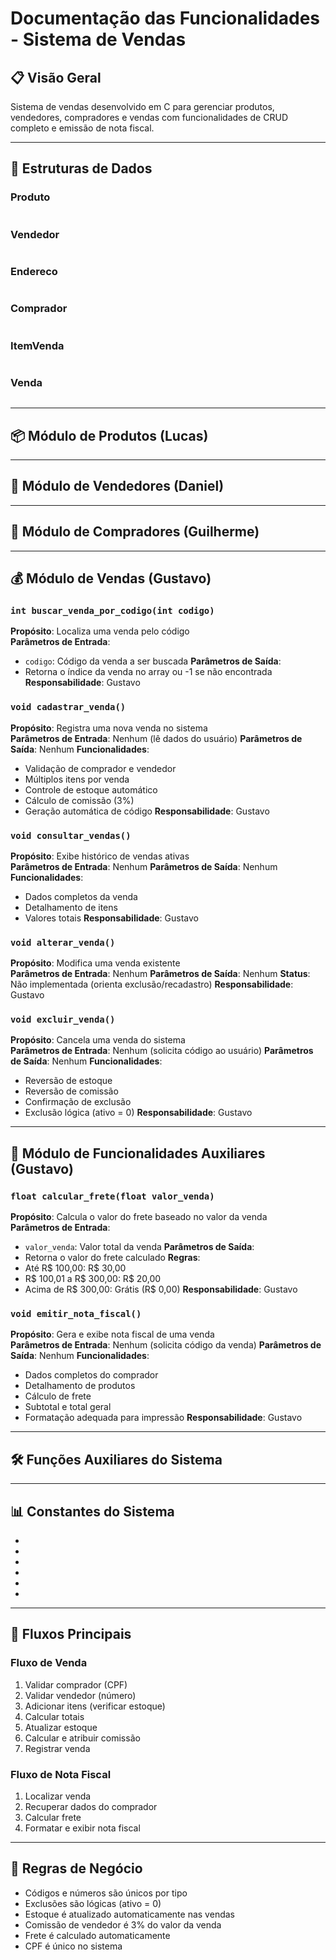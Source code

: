# Documentação das Funcionalidades - Sistema de Vendas

## 📋 Visão Geral
Sistema de vendas desenvolvido em C para gerenciar produtos, vendedores, compradores e vendas com funcionalidades de CRUD completo e emissão de nota fiscal.

---

## 🔧 Estruturas de Dados

### Produto
```c

```

### Vendedor
```c

```

### Endereco
```c

```

### Comprador
```c

```

### ItemVenda
```c

```

### Venda
```c

```

---

## 📦 Módulo de Produtos (Lucas)



---

## 👥 Módulo de Vendedores (Daniel)



---

## 🛒 Módulo de Compradores (Guilherme)



---

## 💰 Módulo de Vendas (Gustavo)

### `int buscar_venda_por_codigo(int codigo)`
**Propósito**: Localiza uma venda pelo código  
**Parâmetros de Entrada**: 
- `codigo`: Código da venda a ser buscada
**Parâmetros de Saída**: 
- Retorna o índice da venda no array ou -1 se não encontrada
**Responsabilidade**: Gustavo

### `void cadastrar_venda()`
**Propósito**: Registra uma nova venda no sistema  
**Parâmetros de Entrada**: Nenhum (lê dados do usuário)
**Parâmetros de Saída**: Nenhum
**Funcionalidades**:
- Validação de comprador e vendedor
- Múltiplos itens por venda
- Controle de estoque automático
- Cálculo de comissão (3%)
- Geração automática de código
**Responsabilidade**: Gustavo

### `void consultar_vendas()`
**Propósito**: Exibe histórico de vendas ativas  
**Parâmetros de Entrada**: Nenhum
**Parâmetros de Saída**: Nenhum
**Funcionalidades**:
- Dados completos da venda
- Detalhamento de itens
- Valores totais
**Responsabilidade**: Gustavo

### `void alterar_venda()`
**Propósito**: Modifica uma venda existente  
**Parâmetros de Entrada**: Nenhum
**Parâmetros de Saída**: Nenhum
**Status**: Não implementada (orienta exclusão/recadastro)
**Responsabilidade**: Gustavo

### `void excluir_venda()`
**Propósito**: Cancela uma venda do sistema  
**Parâmetros de Entrada**: Nenhum (solicita código ao usuário)
**Parâmetros de Saída**: Nenhum
**Funcionalidades**:
- Reversão de estoque
- Reversão de comissão
- Confirmação de exclusão
- Exclusão lógica (ativo = 0)
**Responsabilidade**: Gustavo

---

## 📄 Módulo de Funcionalidades Auxiliares (Gustavo)

### `float calcular_frete(float valor_venda)`
**Propósito**: Calcula o valor do frete baseado no valor da venda  
**Parâmetros de Entrada**: 
- `valor_venda`: Valor total da venda
**Parâmetros de Saída**: 
- Retorna o valor do frete calculado
**Regras**:
- Até R$ 100,00: R$ 30,00
- R$ 100,01 a R$ 300,00: R$ 20,00
- Acima de R$ 300,00: Grátis (R$ 0,00)
**Responsabilidade**: Gustavo

### `void emitir_nota_fiscal()`
**Propósito**: Gera e exibe nota fiscal de uma venda  
**Parâmetros de Entrada**: Nenhum (solicita código da venda)
**Parâmetros de Saída**: Nenhum
**Funcionalidades**:
- Dados completos do comprador
- Detalhamento de produtos
- Cálculo de frete
- Subtotal e total geral
- Formatação adequada para impressão
**Responsabilidade**: Gustavo

---

## 🛠️ Funções Auxiliares do Sistema



---

## 📊 Constantes do Sistema
- 
- 
- 
- 
- 
- 

---

## 🔄 Fluxos Principais

### Fluxo de Venda
1. Validar comprador (CPF)
2. Validar vendedor (número)
3. Adicionar itens (verificar estoque)
4. Calcular totais
5. Atualizar estoque
6. Calcular e atribuir comissão
7. Registrar venda

### Fluxo de Nota Fiscal
1. Localizar venda
2. Recuperar dados do comprador
3. Calcular frete
4. Formatar e exibir nota fiscal

---

## 🎯 Regras de Negócio
- Códigos e números são únicos por tipo
- Exclusões são lógicas (ativo = 0)
- Estoque é atualizado automaticamente nas vendas
- Comissão de vendedor é 3% do valor da venda
- Frete é calculado automaticamente
- CPF é único no sistema
